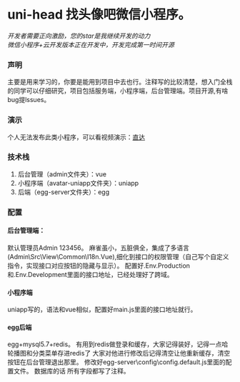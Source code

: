 # uni-head 找头像吧微信小程序。
*开发者需要正向激励，您的star是我继续开发的动力*  
*微信小程序+云开发版本正在开发中，开发完成第一时间开源*
### 声明
主要是用来学习的，你要是能用到项目中去也行。注释写的比较清楚，想入门全栈的同学可以仔细研究，项目包括服务端，小程序端，后台管理端。项目开源,有啥bug提lssues。
### 演示
个人无法发布此类小程序，可以看视频演示：[直达](https://static-1253419794.cos.ap-nanjing.myqcloud.com/qiniu/head.mp4)
### 技术栈
1. 后台管理（admin文件夹）：vue
2. 小程序端（avatar-uniapp文件夹）：uniapp
3. 后端（egg-server文件夹）：egg
### 配置
#### 后台管理端：
默认管理员Admin 123456。
麻雀虽小，五脏俱全，集成了多语言(Admin\Src\View\Common\I18n.Vue),细化到接口的权限管理（自己写个自定义指令，实现接口对应按钮的隐藏与显示）。
配置好.Env.Production和.Env.Development里面的接口地址，已经处理好了跨域。
#### 小程序端
uniapp写的，语法和vue相似，配置好main.js里面的接口地址就行。
#### egg后端
egg+mysql5.7+redis。
有用到redis做登录和缓存，大家记得装好，记得一点哈 轮播图和分类菜单存进redis了 大家对他进行修改后记得清空让他重新缓存，清空按钮在后台管理退出那里。
修改好egg-server\config\config.default.js里面的配置文件。
数据库的话 所有字段都写了注释。
